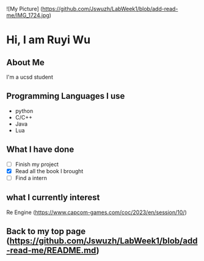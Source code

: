 ![My Picture] (https://github.com/Jswuzh/LabWeek1/blob/add-read-me/IMG_1724.jpg)
# Hi, I am Ruyi Wu
## About Me
I'm a ucsd student

## Programming Languages I use
- python
- C/C++
- Java
- Lua

## What I have done
- [ ] Finish my project
- [x] Read all the book I brought
- [ ] Find a intern

## what I currently interest
Re Engine (https://www.capcom-games.com/coc/2023/en/session/10/)
## Back to my top page (https://github.com/Jswuzh/LabWeek1/blob/add-read-me/README.md)
